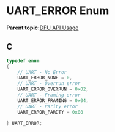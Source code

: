# UART\_ERROR Enum

**Parent topic:**[DFU API Usage](GUID-601EC36F-434F-4CEE-BF96-232B23F39458.md)

## C

```c
typedef enum
{
    // UART - No Error
    UART_ERROR_NONE = 0,
    // UART - Overrun error
    UART_ERROR_OVERRUN = 0x02,
    // UART - Framing error
    UART_ERROR_FRAMING = 0x04,
    // UART - Parity error
    UART_ERROR_PARITY = 0x08
    
} UART_ERROR;

```

